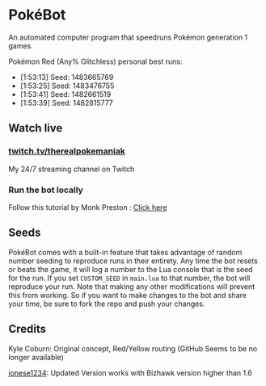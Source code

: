 # PokéBot

An automated computer program that speedruns Pokémon generation 1 games.

Pokémon Red (Any% Glitchless) personal best runs:

* [1:53:13] Seed: 1483665769
* [1:53:25] Seed: 1483476755
* [1:53:41] Seed: 1482661519
* [1:53:39] Seed: 1482815777

## Watch live

### [twitch.tv/therealpokemaniak](https://www.twitch.tv/therealpokemaniak/)

My 24/7 streaming channel on Twitch 

### Run the bot locally

Follow this tutorial by Monk Preston : [Click here](http://imgur.com/a/cbHWb)

## Seeds

PokéBot comes with a built-in feature that takes advantage of random number seeding to reproduce runs in their entirety. Any time the bot resets or beats the game, it will log a number to the Lua console that is the seed for the run. If you set `CUSTOM_SEED` in `main.lua` to that number, the bot will reproduce your run.  Note that making any other modifications will prevent this from working. So if you want to make changes to the bot and share your time, be sure to fork the repo and push your changes.

## Credits


Kyle Coburn: Original concept, Red/Yellow routing (GitHub Seems to be no longer available)

[jonese1234](https://github.com/jonese1234/PokeBotBad): Updated Version works with Bizhawk version higher than 1.6

